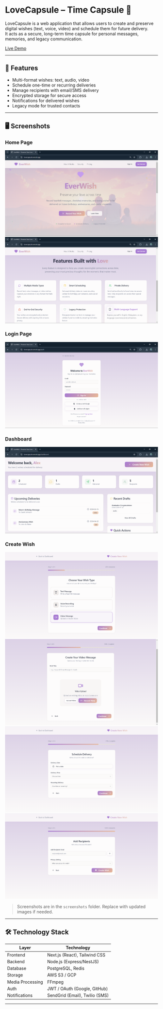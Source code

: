 # LoveCapsule – Time Capsule 💌

LoveCapsule is a web application that allows users to create and preserve digital wishes (text, voice, video) and schedule them for future delivery.  
It acts as a secure, long-term time capsule for personal messages, memories, and legacy communication.

[Live Demo](https://lovecapsule.vercel.app/)  

---

## 🚀 Features

- Multi-format wishes: text, audio, video  
- Schedule one-time or recurring deliveries  
- Manage recipients with email/SMS delivery  
- Encrypted storage for secure access  
- Notifications for delivered wishes  
- Legacy mode for trusted contacts  

---

## 🖥️ Screenshots

### Home Page
![Home](./screenshots/home.png)  
![Home 2](./screenshots/home2.png)

### Login Page
![Login](./screenshots/loging.png)

### Dashboard
![Dashboard](./screenshots/dashboard.png)

### Create Wish
![Create Wish 1](./screenshots/create_wish1.png)  
![Create Wish 2](./screenshots/create_wish2.png)  
![Create Wish 3](./screenshots/create_wish3.png)  
![Create Wish 4](./screenshots/create_wish4.png)

> Screenshots are in the `screenshots` folder. Replace with updated images if needed.

---

## 🛠️ Technology Stack

| Layer           | Technology                          |
|-----------------|------------------------------------|
| Frontend        | Next.js (React), Tailwind CSS       |
| Backend         | Node.js (Express/NestJS)           |
| Database        | PostgreSQL, Redis                   |
| Storage         | AWS S3 / GCP                        |
| Media Processing| FFmpeg                              |
| Auth            | JWT / OAuth (Google, GitHub)       |
| Notifications   | SendGrid (Email), Twilio (SMS)     |

---

